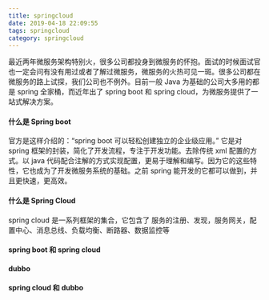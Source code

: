 ```yaml
---
title: springcloud
date: 2019-04-18 22:09:55
tags: springcloud
category: springcloud
---
```




最近两年微服务架构特别火，很多公司都投身到微服务的怀抱。面试的时候面试官也一定会问有没有用过或者了解过微服务，微服务的火热可见一斑。很多公司都在微服务的路上试探，我们公司也不例外。目前一般 Java 为基础的公司大多用的都是 spring 全家桶，而近年出了 spring boot 和 spring cloud，为微服务提供了一站式解决方案。

<!-- more -->

#### 什么是 Spring boot

官方是这样介绍的：“spring boot 可以轻松创建独立的企业级应用。”
它是对 spring 框架的封装，简化了开发流程，专注于开发功能。去除传统 xml 配置的方式。以 java 代码配合注解的方式实现配置，更易于理解和编写。因为它的这些特性，它也成为了开发微服务系统的基础。之前 spring 能开发的它都可以做到，并且更快速，更高效。

#### 什么是 Spring Cloud

spring cloud 是一系列框架的集合，它包含了 服务的注册、发现，服务网关，配置中心、消息总线、负载均衡、断路器、数据监控等



#### spring boot 和 spring cloud



#### dubbo



#### spring cloud 和 dubbo
